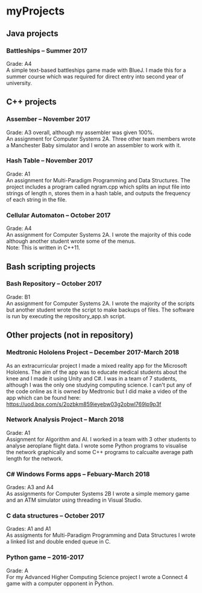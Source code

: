 # myProjects

## Java projects
### Battleships – Summer 2017
Grade: A4  
A simple text-based battleships game made with BlueJ. I made this for a summer course which was required for direct entry into second year of university.

## C++ projects
### Assember – November 2017
Grade: A3 overall, although my assembler was given 100%.  
An assignment for Computer Systems 2A. Three other team members wrote a Manchester Baby simulator and I wrote an assembler to work with it.

### Hash Table – November 2017
Grade: A1  
An assignment for Multi-Paradigm Programming and Data Structures. The project includes a program called ngram.cpp which splits an input file into strings of length n, stores them in a hash table, and outputs the frequency of each string in the file.

### Cellular Automaton – October 2017
Grade: A4  
An assignment for Computer Systems 2A. I wrote the majority of this code although another student wrote some of the menus.  
Note: This is written in C++11.

## Bash scripting projects
### Bash Repository – October 2017
Grade: B1  
An assignment for Computer Systems 2A. I wrote the majority of the scripts but another student wrote the script to make backups of files. The software is run by executing the repository_app.sh script.

## Other projects (not in repository)
### Medtronic Hololens Project – December 2017-March 2018
As an extracurricular project I made a mixed reality app for the Microsoft Hololens. The aim of the app was to educate medical students about the knee and I made it using Unity and C#. I was in a team of 7 students, although I was the only one studying computing science. I can't put any of the code online as it is owned by Medtronic but I did make a video of the app which can be found here: https://uod.box.com/s/2ozbkm859ieyebw03g2obwl769lp9p3f

### Network Analysis Project – March 2018
Grade: A1  
Assignment for Algorithm and AI. I worked in a team with 3 other students to analyse aeroplane flight data. I wrote some Python programs to visualise the network graphically and some C++ programs to calcualte average path length for the network.

### C# Windows Forms apps – Febuary-March 2018
Grades: A3 and A4  
As assignments for Computer Systems 2B I wrote a simple memory game and an ATM simulator using threading in Visual Studio.

### C data structures – October 2017
Grades: A1 and A1  
As assigments for Multi-Paradigm Programming and Data Structures I wrote a linked list and double ended queue in C.

### Python game – 2016-2017
Grade: A  
For my Advanced Higher Computing Science project I wrote a Connect 4 game with a computer opponent in Python.
